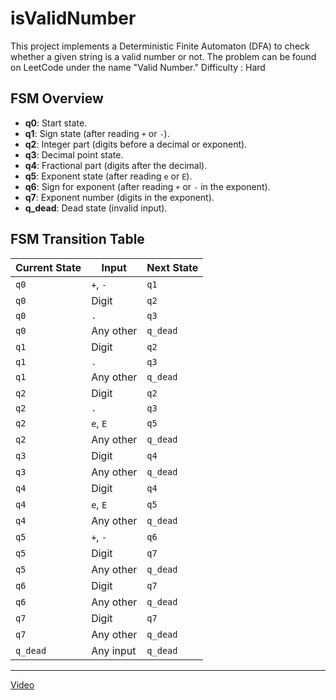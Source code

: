 # isValidNumber
This project implements a Deterministic Finite Automaton (DFA) to check whether a given string is a valid number or not. The problem can be found on LeetCode under the name "Valid Number." Difficulty : Hard

## FSM Overview
- **q0**: Start state.
- **q1**: Sign state (after reading `+` or `-`).
- **q2**: Integer part (digits before a decimal or exponent).
- **q3**: Decimal point state.
- **q4**: Fractional part (digits after the decimal).
- **q5**: Exponent state (after reading `e` or `E`).
- **q6**: Sign for exponent (after reading `+` or `-` in the exponent).
- **q7**: Exponent number (digits in the exponent).
- **q_dead**: Dead state (invalid input).

## FSM Transition Table

| Current State | Input          | Next State  |
|----------------|----------------|--------------|
| `q0`           | `+`, `-`       | `q1`        |
| `q0`           | Digit          | `q2`        |
| `q0`           | `.`            | `q3`        |
| `q0`           | Any other      | `q_dead`    |
| `q1`           | Digit          | `q2`        |
| `q1`           | `.`            | `q3`        |
| `q1`           | Any other      | `q_dead`    |
| `q2`           | Digit          | `q2`        |
| `q2`           | `.`            | `q3`        |
| `q2`           | `e`, `E`       | `q5`        |
| `q2`           | Any other      | `q_dead`    |
| `q3`           | Digit          | `q4`        |
| `q3`           | Any other      | `q_dead`    |
| `q4`           | Digit          | `q4`        |
| `q4`           | `e`, `E`       | `q5`        |
| `q4`           | Any other      | `q_dead`    |
| `q5`           | `+`, `-`       | `q6`        |
| `q5`           | Digit          | `q7`        |
| `q5`           | Any other      | `q_dead`    |
| `q6`           | Digit          | `q7`        |
| `q6`           | Any other      | `q_dead`    |
| `q7`           | Digit          | `q7`        |
| `q7`           | Any other      | `q_dead`    |
| `q_dead`       | Any input      | `q_dead`    |

---
[Video](https://drive.google.com/drive/folders/1usDtiu5BoR-dehTT_N-e-xcZPz_qoMJY?usp=sharing)
